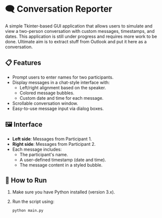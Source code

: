 # 🗨️ Conversation Reporter

A simple Tkinter-based GUI application that allows users to simulate and view a two-person conversation with custom messages, timestamps, and dates. 
This application is still under progress and requires more work to be done. Ultimate aim is to extract stuff from Outlook and put it here as a conversation.

## 📋 Features
- Prompt users to enter names for two participants.
- Display messages in a chat-style interface with:
  - Left/right alignment based on the speaker.
  - Colored message bubbles.
  - Custom date and time for each message.
- Scrollable conversation window.
- Easy-to-use message input via dialog boxes.

## 🖼️ Interface

- **Left side**: Messages from Participant 1.
- **Right side**: Messages from Participant 2.
- Each message includes:
  - The participant's name.
  - A user-defined timestamp (date and time).
  - The message content in a styled bubble.

## 🚀 How to Run

1. Make sure you have Python installed (version 3.x).
3. Run the script using:

   ```bash
   python main.py
   ```
